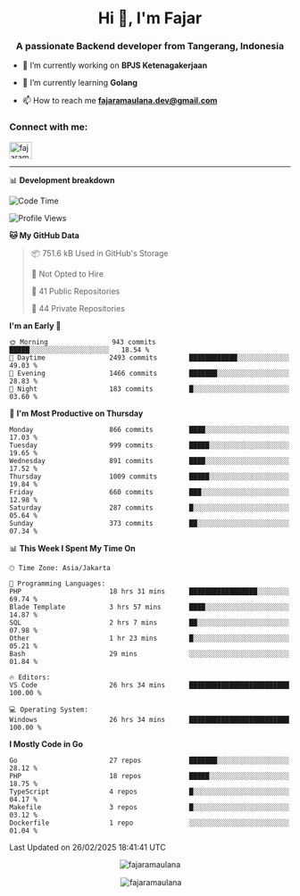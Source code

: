 <h1 align="center">Hi 👋, I'm Fajar</h1>
<h3 align="center">A passionate Backend developer from Tangerang, Indonesia</h3>

<!-- <p align="left"> <img src="https://komarev.com/ghpvc/?username=fajaramaulana&label=Profile%20views&color=0e75b6&style=flat" alt="fajaramaulana" /> </p> -->

- 🔭 I’m currently working on **BPJS Ketenagakerjaan**

- 🌱 I’m currently learning **Golang**

- 📫 How to reach me **fajaramaulana.dev@gmail.com**

<h3 align="left">Connect with me:</h3>
<p align="left">
<a href="https://linkedin.com/in/fajar-agus-maulana-73533a180/" target="blank"><img align="center" src="https://raw.githubusercontent.com/rahuldkjain/github-profile-readme-generator/master/src/images/icons/Social/linked-in-alt.svg" alt="fajaramaulana" height="30" width="40" /></a>
</p>

-------

📊 **Development breakdown**
<!--START_SECTION:waka-->
![Code Time](http://img.shields.io/badge/Code%20Time-2%2C717%20hrs%2039%20mins-blue)

![Profile Views](http://img.shields.io/badge/Profile%20Views-0-blue)

**🐱 My GitHub Data** 

> 📦 751.6 kB Used in GitHub's Storage 
 > 
> 🚫 Not Opted to Hire
 > 
> 📜 41 Public Repositories 
 > 
> 🔑 44 Private Repositories 
 > 
**I'm an Early 🐤** 

```text
🌞 Morning                943 commits         █████░░░░░░░░░░░░░░░░░░░░   18.54 % 
🌆 Daytime                2493 commits        ████████████░░░░░░░░░░░░░   49.03 % 
🌃 Evening                1466 commits        ███████░░░░░░░░░░░░░░░░░░   28.83 % 
🌙 Night                  183 commits         █░░░░░░░░░░░░░░░░░░░░░░░░   03.60 % 
```
📅 **I'm Most Productive on Thursday** 

```text
Monday                   866 commits         ████░░░░░░░░░░░░░░░░░░░░░   17.03 % 
Tuesday                  999 commits         █████░░░░░░░░░░░░░░░░░░░░   19.65 % 
Wednesday                891 commits         ████░░░░░░░░░░░░░░░░░░░░░   17.52 % 
Thursday                 1009 commits        █████░░░░░░░░░░░░░░░░░░░░   19.84 % 
Friday                   660 commits         ███░░░░░░░░░░░░░░░░░░░░░░   12.98 % 
Saturday                 287 commits         █░░░░░░░░░░░░░░░░░░░░░░░░   05.64 % 
Sunday                   373 commits         ██░░░░░░░░░░░░░░░░░░░░░░░   07.34 % 
```


📊 **This Week I Spent My Time On** 

```text
🕑︎ Time Zone: Asia/Jakarta

💬 Programming Languages: 
PHP                      18 hrs 31 mins      █████████████████░░░░░░░░   69.74 % 
Blade Template           3 hrs 57 mins       ████░░░░░░░░░░░░░░░░░░░░░   14.87 % 
SQL                      2 hrs 7 mins        ██░░░░░░░░░░░░░░░░░░░░░░░   07.98 % 
Other                    1 hr 23 mins        █░░░░░░░░░░░░░░░░░░░░░░░░   05.21 % 
Bash                     29 mins             ░░░░░░░░░░░░░░░░░░░░░░░░░   01.84 % 

🔥 Editors: 
VS Code                  26 hrs 34 mins      █████████████████████████   100.00 % 

💻 Operating System: 
Windows                  26 hrs 34 mins      █████████████████████████   100.00 % 
```

**I Mostly Code in Go** 

```text
Go                       27 repos            ███████░░░░░░░░░░░░░░░░░░   28.12 % 
PHP                      18 repos            █████░░░░░░░░░░░░░░░░░░░░   18.75 % 
TypeScript               4 repos             █░░░░░░░░░░░░░░░░░░░░░░░░   04.17 % 
Makefile                 3 repos             █░░░░░░░░░░░░░░░░░░░░░░░░   03.12 % 
Dockerfile               1 repo              ░░░░░░░░░░░░░░░░░░░░░░░░░   01.04 % 
```




 Last Updated on 26/02/2025 18:41:41 UTC
<!--END_SECTION:waka-->
<p align="center"><img align="center" src="https://github-readme-stats.vercel.app/api/top-langs?username=fajaramaulana&show_icons=true&locale=en&layout=compact" alt="fajaramaulana" /></p>

<p align="center">&nbsp;<img align="center" src="https://github-readme-stats.vercel.app/api?username=fajaramaulana&show_icons=true&locale=en" alt="fajaramaulana" /></p>
